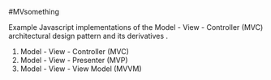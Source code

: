 #MVsomething

Example Javascript implementations  of the Model - View - Controller (MVC) architectural design pattern and its derivatives .

1. Model - View - Controller (MVC)
2. Model - View - Presenter  (MVP)
3. Model - View - View Model (MVVM)
